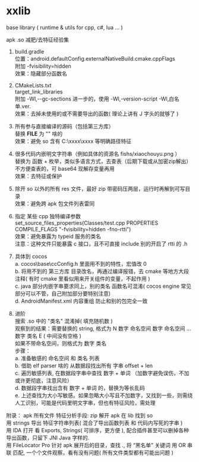 # xxlib
base library ( runtime &amp; utils for cpp, c#, lua ... )




apk .so 减肥/去特征经验集  
1. build.gradle  
位置：android.defaultConfig.externalNativeBuild.cmake.cppFlags  
附加 -fvisibility=hidden  
效果：隐藏部分函数名  

2. CMakeLists.txt  
target_link_libraries  
附加 -Wl,--gc-sections	进一步的，使用 -Wl,-version-script -Wl,白名单.ver.  
效果：去掉未使用的或不需要导出的函数( 理论上讲有 J 字头的就够了 )  

3. 所有参与直接编译的源码（包括第三方库）  
替换 __FILE__ 为 "" 啥的  
效果：避免 so 含有 C:\xxxx\xxxx 等明确路径特征  

4. 很多代码内嵌明文字符串（例如具体的资源名 fishs/xiaochouyu.png ）  
替换为 函数 + 枚举，类似多语言方式，去查表（后期下载或从加密zip解出）  
不方便查表的，可 base64 现解存变量再用  
效果：去特征或保护  

5. 除开 so 以外的所有 res 文件，最好 zip 带密码压两层，运行时再解到可写目录  
效果：避免跨 apk 包文件列表雷同  

6. 指定 某些 cpp 独特编译参数  
set_source_files_properties(Classes/test.cpp PROPERTIES COMPILE_FLAGS "-fvisibility=hidden -fno-rtti")  
效果：避免暴露为 typeid 服务的类名  
注意：这种文件只能暴露 c 接口，且不可直接 include 别的开启了 rtti 的 .h  

7. 具体到 cocos  
	a. cocos\base\ccConfig.h 里面用不到的特性，宏值改 0  
	b. 将用不到的 第三方库 目录改名，再通过编译报错，去 cmake 等地方大段注释( 有时 cmake 里看似用来开关组件的变量，不起作用 )  
	c. java 部分内嵌字串要求同上，别的类名 函数名可混淆( cocos engine 常见部分可以不管，自己附加部分要特别注意)  
	d. AndroidManifest.xml 内容重组 防止和别的包完全一致  


8. 进阶  
搜索 .so 中的 "类名" 混淆掉( 填充随机数 )  
观察到的结果：需要替换的 string, 格式为 N 数字 命名空间 数字 命名空间 ... 数字 类名 E ( 中间没有空格 )   
如果不带命名空间，则格式为 数字 类名   
步骤：  
	a. 准备敏感的 命名空间 和 类名 列表  
	b. 借助 elf parser 啥的 从数据段找出所有 字串 offset + len  
	c. 遍历敏感列表, 在数据段字串中查找 数字 + 单词 （加数字避免误伤，不加或许更彻底，注意风险）  
	d. 数据段字串找出含有 数字 + 单词 的，替换为等长乱码  
	e. 上述查找为大小写敏感。如果忽略大小写且不加数字，又找到一些，则需绕人工识别，可能是代码里明文字串，但也有特征风险，需处理


附录：
apk 所有文件 特征分析手段: 
	zip 解开 apk 在 lib 找到 so  
	用 strings 导出 特征字符串列表( 混合了导出函数列表 和 代码内写死的字串 )  
	用 IDA 打开 看 Exports, Strings( 可排序，更方便 ), 配合插件甚至可以删掉各种导出函数，只留下 JNI Java 字样的.  
	用 FileLocator Pro 针对 apk 展开后的目录，查找 *.*, 将 “黑名单” 关键词 用 OR 串联 匹配, 一个个文件观察，看有没有问题( 所有文件类型都有可能出问题 )
